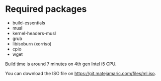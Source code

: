 # Required packages

- build-essentials
- musl
- kernel-headers-musl
- grub
- libisoburn (xorriso)
- cpio
- wget

Build time is around 7 minutes on 4th gen Intel i5 CPU.

You can download the ISO file on <https://git.matejamaric.com/files/ml.iso>.
